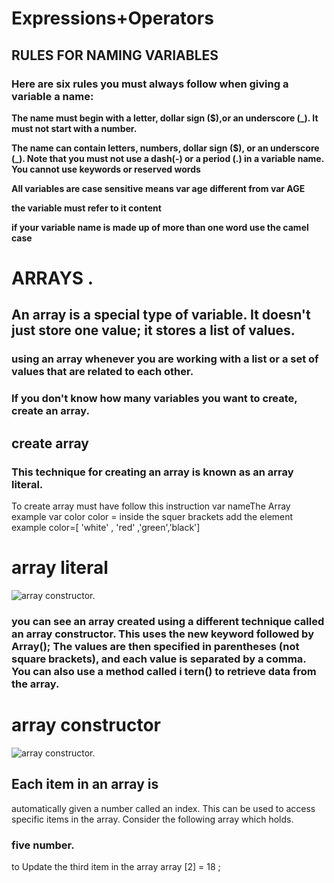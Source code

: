 # Expressions+Operators

## RULES FOR NAMING VARIABLES 
### Here are six rules you must always follow when giving a variable a name: 

 **The name must begin with a letter, dollar sign ($),or an underscore (_). It must not start with a number.**

**The name can contain letters, numbers, dollar sign ($), or an underscore (_). Note that you must not use a dash(-) or a period (.) in a variable name.**
**You cannot use keywords or reserved words**

**All variables are case sensitive means var age different from var AGE**

**the variable must refer to it content**

**if your variable name is made up of more than one word use the  camel case**

# ARRAYS .
## An array is a special type of variable. It doesn't just store one value; it stores a list of values.
 ### using an array whenever you are working with a list or a set of values that are related to each other. 
 ### If you don't know how many variables you want to create, create an array.
 ## create array
 ### This technique for creating an array is known as an array literal.
 To create array must have follow this instruction var nameThe Array example var color
 color = inside the squer brackets add the element
example 
color=[ 'white' , 'red' ,'green','black']
# array literal
![array constructor.](https://image.slidesharecdn.com/oojs-1229037721986393-1/95/beginning-objectoriented-javascript-18-728.jpg?cb=1229139637)

### you can see an array created using a different technique called an array constructor. This uses the new keyword followed by Array(); The values are then specified in parentheses (not square brackets), and each value is separated by a comma. You can also use a method called i tern() to retrieve data from the array.
#  array constructor
![array constructor.](https://image.slidesharecdn.com/javascript-array-creatingarray-150107193158-conversion-gate01/95/javascript-array-creating-array-6-638.jpg?cb=1420659423)
## Each item in an array is
automatically given a number called an index. This can be used to access specific items in the array. Consider the following array which holds.
 ### five number.
  to Update the third item in the array
array [2] = 18 ;  
